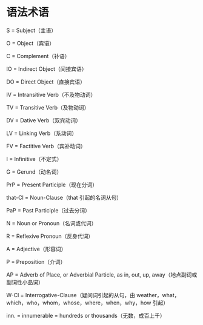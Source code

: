 # 语法术语

S = Subject（主语）

O = Object（宾语）

C = Complement（补语）

IO = Indirect Object（间接宾语）

DO = Direct Object（直接宾语）

IV = Intransitive Verb（不及物动词）

TV = Transitive Verb（及物动词）

DV = Dative Verb（双宾动词）

LV = Linking Verb（系动词）

FV = Factitive Verb（宾补动词）

I = Infinitive（不定式）

G = Gerund（动名词）

PrP = Present Participle（现在分词）

that-Cl = Noun-Clause（that 引起的名词从句）

PaP = Past Participle（过去分词）

N = Noun or Pronoun（名词或代词）

R = Reflexive Pronoun（反身代词）

A = Adjective（形容词）

P = Preposition（介词）

AP = Adverb of Place, or Adverbial Particle, as in, out, up, away（地点副词或副词性小品词）

W-Cl = Interrogative-Clause（疑问词引起的从句，由 weather，what，which，who，whom，whose，where，when，why，how 引起）

inn. = innumerable = hundreds or thousands（无数，成百上千）